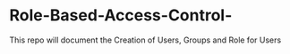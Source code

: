 # Role-Based-Access-Control-
This repo will document the Creation of Users, Groups and Role for Users 
